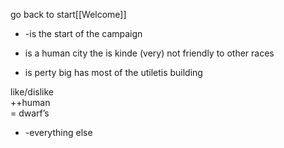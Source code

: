 go back to start[[Welcome]]
- -is the start of the campaign
    
- is a human city the is kinde (very) not friendly to other races
    
- is perty big has most of the utiletis building 
    

like/dislike  
++human  
= dwarf’s  
- -everything else
